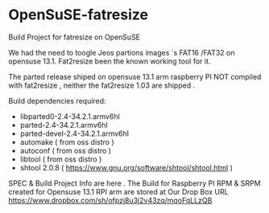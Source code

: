OpenSuSE-fatresize
==================

Build Project for fatresize on  OpenSuSE


We had the need to toogle  Jeos partions images ´s FAT16 /FAT32  on opensuse 13.1.
Fat2resize been the known working tool for it.

The  parted release shiped on opensuse 13.1 arm raspberry PI NOT compiled with fat2resize , 
neither the fat2resize 1.03 are shipped .



Build dependencies required:

  - libparted0-2.4-34.2.1.armv6hl
  - parted-2.4-34.2.1.armv6hl
  - parted-devel-2.4-34.2.1.armv6hl
  - automake ( from oss distro )
  - autoconf ( from oss distro )
  - libtool ( from oss distro )
  - shtool 2.0.8 ( https://www.gnu.org/software/shtool/shtool.html )

SPEC & Build Project Info are here .
The Build for Raspberry PI RPM & SRPM created for Opensuse 13.1 RPI arm
are stored at Our Drop Box URL https://www.dropbox.com/sh/ofpzj8u3j2v43zq/mqoFqLLzQB 
